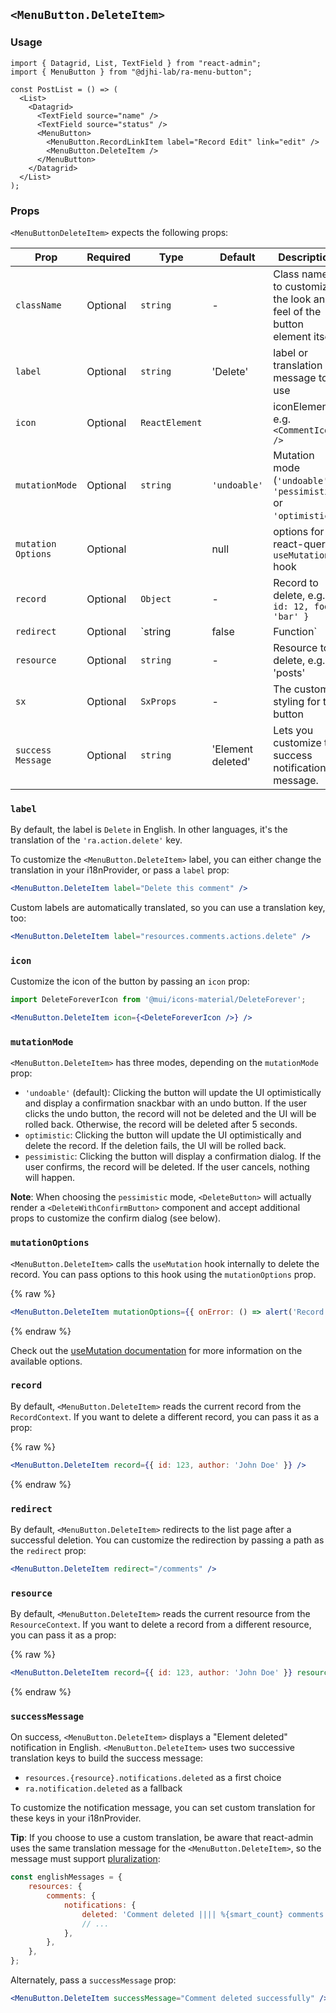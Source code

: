 ## `<MenuButton.DeleteItem>`

### Usage

```tsx
import { Datagrid, List, TextField } from "react-admin";
import { MenuButton } from "@djhi-lab/ra-menu-button";

const PostList = () => (
  <List>
    <Datagrid>
      <TextField source="name" />
      <TextField source="status" />
      <MenuButton>
        <MenuButton.RecordLinkItem label="Record Edit" link="edit" />
        <MenuButton.DeleteItem />
      </MenuButton>
    </Datagrid>
  </List>
);
```

### Props

`<MenuButtonDeleteItem>` expects the following props:

| Prop                | Required | Type                             | Default           | Description                                                             |
|-------------------- |----------|--------------------------------- |-------------------|-------------------------------------------------------------------------|
| `className`         | Optional | `string`                         | -                 | Class name to customize the look and feel of the button element itself  |
| `label`             | Optional | `string`                         | 'Delete'          | label or translation message to use                                     |
| `icon`              | Optional | `ReactElement`                   |                   | iconElement, e.g. `<CommentIcon />`                                     |
| `mutationMode`      | Optional | `string`                         | `'undoable'`      | Mutation mode (`'undoable'`, `'pessimistic'` or `'optimistic'`)         |
| `mutation Options`  | Optional |                                  | null              | options for react-query `useMutation` hook                              |
| `record`            | Optional | `Object`                         | -                 | Record to delete, e.g. `{ id: 12, foo: 'bar' }`                         |
| `redirect`          | Optional | `string | false | Function`      | 'list'            | Custom redirection after success side effect                            |
| `resource`          | Optional | `string`                         | -                 | Resource to delete, e.g. 'posts'                                        |
| `sx`                | Optional | `SxProps`                        | -                 | The custom styling for the button                                       |
| `success Message`   | Optional | `string`                         | 'Element deleted' | Lets you customize the success notification message.                    |


### `label`

By default, the label is `Delete` in English. In other languages, it's the translation of the `'ra.action.delete'` key.

To customize the `<MenuButton.DeleteItem>` label, you can either change the translation in your i18nProvider, or pass a `label` prop:

```jsx
<MenuButton.DeleteItem label="Delete this comment" />
```

Custom labels are automatically translated, so you can use a translation key, too:

```jsx
<MenuButton.DeleteItem label="resources.comments.actions.delete" />
```

### `icon`

Customize the icon of the button by passing an `icon` prop:

```jsx
import DeleteForeverIcon from '@mui/icons-material/DeleteForever';

<MenuButton.DeleteItem icon={<DeleteForeverIcon />} />
```

### `mutationMode`

`<MenuButton.DeleteItem>` has three modes, depending on the `mutationMode` prop:

- `'undoable'` (default): Clicking the button will update the UI optimistically and display a confirmation snackbar with an undo button. If the user clicks the undo button, the record will not be deleted and the UI will be rolled back. Otherwise, the record will be deleted after 5 seconds.
- `optimistic`: Clicking the button will update the UI optimistically and delete the record. If the deletion fails, the UI will be rolled back.
- `pessimistic`: Clicking the button will display a confirmation dialog. If the user confirms, the record will be deleted. If the user cancels, nothing will happen.

**Note**: When choosing the `pessimistic` mode, `<DeleteButton>` will actually render a `<DeleteWithConfirmButton>` component and accept additional props to customize the confirm dialog (see below).

### `mutationOptions`

`<MenuButton.DeleteItem>` calls the `useMutation` hook internally to delete the record. You can pass options to this hook using the `mutationOptions` prop.

{% raw %}
```jsx
<MenuButton.DeleteItem mutationOptions={{ onError: () => alert('Record not deleted, please retry') }} />
```
{% endraw %}

Check out the [useMutation documentation](https://tanstack.com/query/latest/docs/framework/react/reference/useMutation) for more information on the available options.

### `record`

By default, `<MenuButton.DeleteItem>` reads the current record from the `RecordContext`. If you want to delete a different record, you can pass it as a prop:

{% raw %}
```jsx
<MenuButton.DeleteItem record={{ id: 123, author: 'John Doe' }} />
```
{% endraw %}

### `redirect`

By default, `<MenuButton.DeleteItem>` redirects to the list page after a successful deletion. You can customize the redirection by passing a path as the `redirect` prop:

```jsx
<MenuButton.DeleteItem redirect="/comments" />
```

### `resource`

By default, `<MenuButton.DeleteItem>` reads the current resource from the `ResourceContext`. If you want to delete a record from a different resource, you can pass it as a prop:

{% raw %}
```jsx
<MenuButton.DeleteItem record={{ id: 123, author: 'John Doe' }} resource="comments" />
```
{% endraw %}

### `successMessage`

On success, `<MenuButton.DeleteItem>` displays a "Element deleted" notification in English. `<MenuButton.DeleteItem>` uses two successive translation keys to build the success message:

- `resources.{resource}.notifications.deleted` as a first choice
- `ra.notification.deleted` as a fallback

To customize the notification message, you can set custom translation for these keys in your i18nProvider.

**Tip**: If you choose to use a custom translation, be aware that react-admin uses the same translation message for the `<MenuButton.DeleteItem>`, so the message must support [pluralization](./TranslationTranslating.md#interpolation-pluralization-and-default-translation):

```jsx
const englishMessages = {
    resources: {
        comments: {
            notifications: {
                deleted: 'Comment deleted |||| %{smart_count} comments deleted',
                // ...
            },
        },
    },
};
```

Alternately, pass a `successMessage` prop:

```jsx
<MenuButton.DeleteItem successMessage="Comment deleted successfully" />
```
